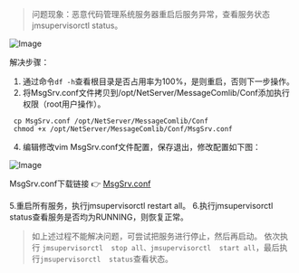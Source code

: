 > 问题现象：恶意代码管理系统服务器重启后服务异常，查看服务状态 jmsupervisorctl status。

![Image](https://github.com/user-attachments/assets/5e893d13-36a6-4c01-8613-3c828a02d6e6)

解决步骤：

1. 通过命令`df -h`查看根目录是否占用率为100%，是则重启，否则下一步操作。
2. 将MsgSrv.conf文件拷贝到/opt/NetServer/MessageComlib/Conf添加执行权限（root用户操作）。
 ```
  cp MsgSrv.conf /opt/NetServer/MessageComlib/Conf
  chmod +x /opt/NetServer/MessageComlib/Conf/MsgSrv.conf
```
4. 编辑修改vim MsgSrv.conf文件配置，保存退出，修改配置如下图：

![Image](https://github.com/user-attachments/assets/d7c3667f-344b-427f-98ff-eb21e55f0028)

MsgSrv.conf下载链接 :point_right: [MsgSrv.conf](https://www.123865.com/s/aV6VVv-ZELHd)

5.重启所有服务，执行jmsupervisorctl restart all。
6.执行jmsupervisorctl status查看服务是否均为RUNNING，则恢复正常。

> 如上述过程不能解决问题，可尝试把服务进行停止，然后再启动。
>依次执行 `jmsupervisorctl  stop all、jmsupervisorctl  start all`，最后执行`jmsupervisorctl  status`查看状态。